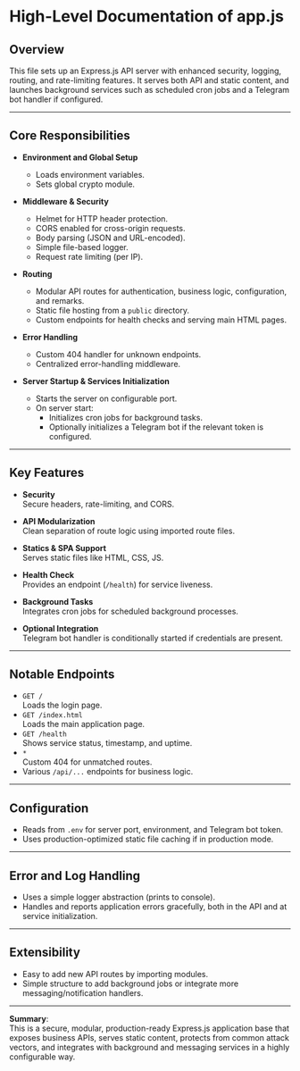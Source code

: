 # High-Level Documentation of app.js

## Overview

This file sets up an Express.js API server with enhanced security, logging, routing, and rate-limiting features. It serves both API and static content, and launches background services such as scheduled cron jobs and a Telegram bot handler if configured.

---

## Core Responsibilities

- **Environment and Global Setup**  
  - Loads environment variables.
  - Sets global crypto module.

- **Middleware & Security**  
  - Helmet for HTTP header protection.
  - CORS enabled for cross-origin requests.
  - Body parsing (JSON and URL-encoded).
  - Simple file-based logger.
  - Request rate limiting (per IP).

- **Routing**  
  - Modular API routes for authentication, business logic, configuration, and remarks.
  - Static file hosting from a `public` directory.
  - Custom endpoints for health checks and serving main HTML pages.

- **Error Handling**  
  - Custom 404 handler for unknown endpoints.
  - Centralized error-handling middleware.

- **Server Startup & Services Initialization**  
  - Starts the server on configurable port.
  - On server start:
    - Initializes cron jobs for background tasks.
    - Optionally initializes a Telegram bot if the relevant token is configured.

---

## Key Features

- **Security**  
  Secure headers, rate-limiting, and CORS.

- **API Modularization**  
  Clean separation of route logic using imported route files.

- **Statics & SPA Support**  
  Serves static files like HTML, CSS, JS.

- **Health Check**  
  Provides an endpoint (`/health`) for service liveness.

- **Background Tasks**  
  Integrates cron jobs for scheduled background processes.

- **Optional Integration**  
  Telegram bot handler is conditionally started if credentials are present.

---

## Notable Endpoints

- `GET /`  
  Loads the login page.
- `GET /index.html`  
  Loads the main application page.
- `GET /health`  
  Shows service status, timestamp, and uptime.
- `*`  
  Custom 404 for unmatched routes.
- Various `/api/...` endpoints for business logic.

---

## Configuration

- Reads from `.env` for server port, environment, and Telegram bot token.
- Uses production-optimized static file caching if in production mode.

---

## Error and Log Handling

- Uses a simple logger abstraction (prints to console).
- Handles and reports application errors gracefully, both in the API and at service initialization.

---

## Extensibility

- Easy to add new API routes by importing modules.
- Simple structure to add background jobs or integrate more messaging/notification handlers.

---

**Summary**:  
This is a secure, modular, production-ready Express.js application base that exposes business APIs, serves static content, protects from common attack vectors, and integrates with background and messaging services in a highly configurable way.